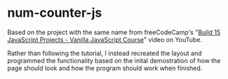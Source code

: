 # num-counter-js

Based on the project with the same name from freeCodeCamp's "[Build 15 JavaScript Projects - Vanilla JavaScript Course](https://www.youtube.com/watch?v=3PHXvlpOkf4)" video on YouTube.

Rather than following the tutorial, I instead recreated the layout and programmed the functionality based on the inital demostration of how the page should look and how the program should work when finished.